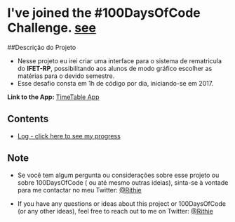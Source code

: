 # I've joined the #100DaysOfCode Challenge. [see](/100main.md)

##Descrição do Projeto

* Nesse projeto eu irei criar uma interface para o sistema de rematricula do
  **IFET-RP**, possibilitando aos alunos de modo gráfico escolher as matérias para o devido
  semestre. 
* Esse desafio consta em 1h de código por dia, iniciando-se  em 2017.

**Link to the App:** [TimeTable App](https://codepen.io/Rithie/full/YNPdYj/)

## Contents
* [Log - click here to see my progress](log.md)

## Note
* Se você tem algum pergunta ou considerações sobre esse projeto ou sobre 100DaysOfCode ( ou até mesmo outras ideias), sinta-se à vontade para me contactar no meu Twitter: [@Rithie](https://twitter.com/Rithie)
* If you have any questions or ideas about this project or 100DaysOfCode (or any other ideas), feel free to reach out to me on Twitter: [@Rithie](https://twitter.com/Rithie)

  ​
